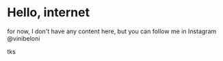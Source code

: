 # Hello, internet 
for now, I don't have any content here, but you can follow me in Instagram @vinibeloni

tks
